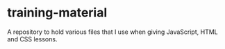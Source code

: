 # training-material

A repository to hold various files that I use when giving JavaScript, HTML and CSS lessons.

